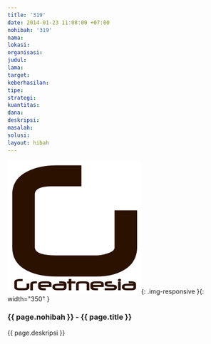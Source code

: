 ```yaml
---
title: '319'
date: 2014-01-23 11:08:00 +07:00
nohibah: '319'
nama:
lokasi:
organisasi:
judul:
lama:
target:
keberhasilan:
tipe:
strategi:
kuantitas:
dana:
deskripsi:
masalah:
solusi:
layout: hibah
---
```


![319](/static/img/hibahcms/319.png){: .img-responsive }{: width="350" }

### {{ page.nohibah }} - {{ page.title }}

{{ page.deskripsi }}
